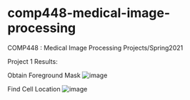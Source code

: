 # comp448-medical-image-processing
COMP448 : Medical Image Processing Projects/Spring2021


Project 1 Results:

Obtain Foreground Mask
![image](https://user-images.githubusercontent.com/46793013/118366125-1e27f380-b5a8-11eb-88d3-e010a5faf5f2.png)


Find Cell Location
![image](https://user-images.githubusercontent.com/46793013/118366183-59c2bd80-b5a8-11eb-9510-2484927c73f6.png)

